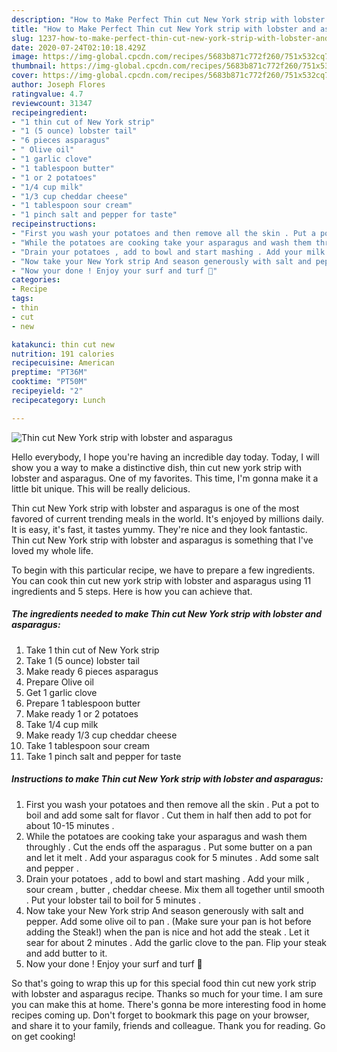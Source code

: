 ```yaml
---
description: "How to Make Perfect Thin cut New York strip with lobster and asparagus"
title: "How to Make Perfect Thin cut New York strip with lobster and asparagus"
slug: 1237-how-to-make-perfect-thin-cut-new-york-strip-with-lobster-and-asparagus
date: 2020-07-24T02:10:18.429Z
image: https://img-global.cpcdn.com/recipes/5683b871c772f260/751x532cq70/thin-cut-new-york-strip-with-lobster-and-asparagus-recipe-main-photo.jpg
thumbnail: https://img-global.cpcdn.com/recipes/5683b871c772f260/751x532cq70/thin-cut-new-york-strip-with-lobster-and-asparagus-recipe-main-photo.jpg
cover: https://img-global.cpcdn.com/recipes/5683b871c772f260/751x532cq70/thin-cut-new-york-strip-with-lobster-and-asparagus-recipe-main-photo.jpg
author: Joseph Flores
ratingvalue: 4.7
reviewcount: 31347
recipeingredient:
- "1 thin cut of New York strip"
- "1 (5 ounce) lobster tail"
- "6 pieces asparagus"
- " Olive oil"
- "1 garlic clove"
- "1 tablespoon butter"
- "1 or 2 potatoes"
- "1/4 cup milk"
- "1/3 cup cheddar cheese"
- "1 tablespoon sour cream"
- "1 pinch salt and pepper for taste"
recipeinstructions:
- "First you wash your potatoes and then remove all the skin . Put a pot to boil and add some salt for flavor . Cut them in half then add to pot for about 10-15 minutes ."
- "While the potatoes are cooking take your asparagus and wash them throughly . Cut the ends off the asparagus . Put some butter on a pan and let it melt . Add your asparagus cook for 5 minutes . Add some salt and pepper ."
- "Drain your potatoes , add to bowl and start mashing . Add your milk , sour cream , butter , cheddar cheese. Mix them all together until smooth . Put your lobster tail to boil for 5 minutes ."
- "Now take your New York strip And season generously with salt and pepper. Add some olive oil to pan . (Make sure your pan is hot before adding the Steak!) when the pan is nice and hot add the steak . Let it sear for about 2 minutes . Add the garlic clove to the pan. Flip your steak and add butter to it."
- "Now your done ! Enjoy your surf and turf 🙂"
categories:
- Recipe
tags:
- thin
- cut
- new

katakunci: thin cut new 
nutrition: 191 calories
recipecuisine: American
preptime: "PT36M"
cooktime: "PT50M"
recipeyield: "2"
recipecategory: Lunch

---
```



![Thin cut New York strip with lobster and asparagus](https://img-global.cpcdn.com/recipes/5683b871c772f260/751x532cq70/thin-cut-new-york-strip-with-lobster-and-asparagus-recipe-main-photo.jpg)

Hello everybody, I hope you're having an incredible day today. Today, I will show you a way to make a distinctive dish, thin cut new york strip with lobster and asparagus. One of my favorites. This time, I'm gonna make it a little bit unique. This will be really delicious.



Thin cut New York strip with lobster and asparagus is one of the most favored of current trending meals in the world. It's enjoyed by millions daily. It is easy, it's fast, it tastes yummy. They're nice and they look fantastic. Thin cut New York strip with lobster and asparagus is something that I've loved my whole life.


To begin with this particular recipe, we have to prepare a few ingredients. You can cook thin cut new york strip with lobster and asparagus using 11 ingredients and 5 steps. Here is how you can achieve that.

<!--inarticleads1-->

##### The ingredients needed to make Thin cut New York strip with lobster and asparagus:

1. Take 1 thin cut of New York strip
1. Take 1 (5 ounce) lobster tail
1. Make ready 6 pieces asparagus
1. Prepare  Olive oil
1. Get 1 garlic clove
1. Prepare 1 tablespoon butter
1. Make ready 1 or 2 potatoes
1. Take 1/4 cup milk
1. Make ready 1/3 cup cheddar cheese
1. Take 1 tablespoon sour cream
1. Take 1 pinch salt and pepper for taste




<!--inarticleads2-->

##### Instructions to make Thin cut New York strip with lobster and asparagus:

1. First you wash your potatoes and then remove all the skin . Put a pot to boil and add some salt for flavor . Cut them in half then add to pot for about 10-15 minutes .
1. While the potatoes are cooking take your asparagus and wash them throughly . Cut the ends off the asparagus . Put some butter on a pan and let it melt . Add your asparagus cook for 5 minutes . Add some salt and pepper .
1. Drain your potatoes , add to bowl and start mashing . Add your milk , sour cream , butter , cheddar cheese. Mix them all together until smooth . Put your lobster tail to boil for 5 minutes .
1. Now take your New York strip And season generously with salt and pepper. Add some olive oil to pan . (Make sure your pan is hot before adding the Steak!) when the pan is nice and hot add the steak . Let it sear for about 2 minutes . Add the garlic clove to the pan. Flip your steak and add butter to it.
1. Now your done ! Enjoy your surf and turf 🙂




So that's going to wrap this up for this special food thin cut new york strip with lobster and asparagus recipe. Thanks so much for your time. I am sure you can make this at home. There's gonna be more interesting food in home recipes coming up. Don't forget to bookmark this page on your browser, and share it to your family, friends and colleague. Thank you for reading. Go on get cooking!
